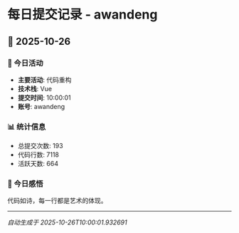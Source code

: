 # 每日提交记录 - awandeng

## 📅 2025-10-26

### 🎯 今日活动
- **主要活动**: 代码重构
- **技术栈**: Vue
- **提交时间**: 10:00:01
- **账号**: awandeng

### 📊 统计信息
- 总提交次数: 193
- 代码行数: 7118
- 活跃天数: 664

### 💭 今日感悟
代码如诗，每一行都是艺术的体现。

---
*自动生成于 2025-10-26T10:00:01.932691*
